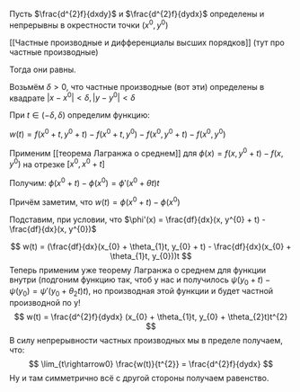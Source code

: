 Пусть $\frac{d^{2}f}{dxdy}$ и $\frac{d^{2}f}{dydx}$ определены и непрерывны в окрестности точки $(x^{0}, y^{0})$

[[Частные производные и дифференциалы высших порядков]] (тут про частные производные)

Тогда они равны. 

Возьмём $\delta > 0$, что частные производные (вот эти) определены в квадрате $|x - x^{0}| < \delta, |y - y^{0}| < \delta$

При $t \in (-\delta, \delta)$ определим функцию:

$w(t) = f(x^{0} + t, y^{0} + t) - f(x^{0} + t, y^{0}) - f(x^{0}, y^{0} + t) - f(x^{0}, y^{0})$

Применим [[теорема Лагранжа о среднем]] для $\phi(x) = f(x, y^{0} + t) - f(x, y^{0})$ на отрезке $[x^{0}, x^{0} + t]$

Получим: $\phi(x^{0} + t) - \phi(x^{0}) = \phi'(x^{0} + \theta t)t$

Причём заметим, что $w(t) = \phi(x^{0} + t) - \phi(x^{0})$

Подставим, при условии, что $\phi'(x) = \frac{df}{dx}(x, y^{0} + t) - \frac{df}{dx}(x, y^{0})$

$$
w(t) = (\frac{df}{dx}(x_{0} + \theta_{1}t, y_{0} + t) - \frac{df}{dx}(x_{0} + \theta_{1}t, y_{0}))t
$$
Теперь применим уже теорему Лагранжа о среднем для функции внутри (подгоним функцию так, чтоб у нас и получилось $\psi(y_{0} + t) - \psi(y_{0}) = \psi'(y_{0} + \theta_{2}t)t$), но производная этой функции и будет частной производной по y!
$$
w(t) = \frac{d^{2}f}{dydx} (x_{0} + \theta_{1}t, y_{0} + \theta_{2}t)t^{2}
$$
В силу непрерывности частных производных мы в пределе получаем, что:
$$
\lim_{t\rightarrow0} \frac{w(t)}{t^{2}} = \frac{d^{2}f}{dydx}
$$
Ну и там симметрично всё с другой стороны получаем равенство.


